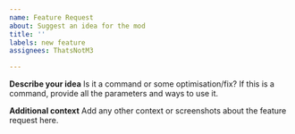 ```yaml
---
name: Feature Request
about: Suggest an idea for the mod
title: ''
labels: new feature
assignees: ThatsNotM3

---
```


**Describe your idea**
Is it a command or some optimisation/fix? If this is a command, provide all the parameters and ways to use it.

**Additional context**
Add any other context or screenshots about the feature request here.
